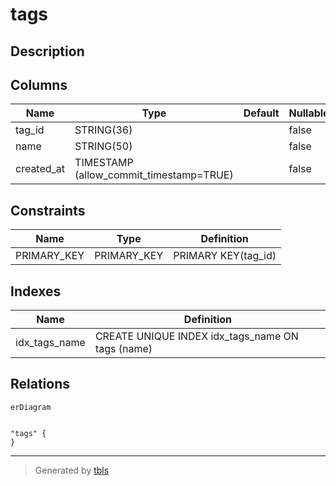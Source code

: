 # tags

## Description

## Columns

| Name | Type | Default | Nullable | Children | Parents | Comment |
| ---- | ---- | ------- | -------- | -------- | ------- | ------- |
| tag_id | STRING(36) |  | false |  |  |  |
| name | STRING(50) |  | false |  |  |  |
| created_at | TIMESTAMP (allow_commit_timestamp=TRUE) |  | false |  |  |  |

## Constraints

| Name | Type | Definition |
| ---- | ---- | ---------- |
| PRIMARY_KEY | PRIMARY_KEY | PRIMARY KEY(tag_id) |

## Indexes

| Name | Definition |
| ---- | ---------- |
| idx_tags_name | CREATE UNIQUE INDEX idx_tags_name ON tags (name) |

## Relations

```mermaid
erDiagram


"tags" {
}
```

---

> Generated by [tbls](https://github.com/k1LoW/tbls)
